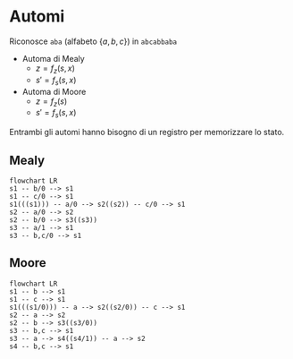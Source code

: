 # Automi

Riconosce `aba` (alfabeto $\{a,b,c\}$) in `abcabbaba`

- Automa di Mealy
	- $z=f_z(s,x)$
	- $s'=f_s(s,x)$
- Automa di Moore
	- $z=f_z(s)$
	- $s'=f_s(s,x)$

Entrambi gli automi hanno bisogno di un registro per memorizzare lo stato.

## Mealy

```mermaid
flowchart LR
s1 -- b/0 --> s1
s1 -- c/0 --> s1
s1(((s1))) -- a/0 --> s2((s2)) -- c/0 --> s1
s2 -- a/0 --> s2
s2 -- b/0 --> s3((s3))
s3 -- a/1 --> s1
s3 -- b,c/0 --> s1
```

## Moore

```mermaid
flowchart LR
s1 -- b --> s1
s1 -- c --> s1
s1(((s1/0))) -- a --> s2((s2/0)) -- c --> s1
s2 -- a --> s2
s2 -- b --> s3((s3/0))
s3 -- b,c --> s1
s3 -- a --> s4((s4/1)) -- a --> s2
s4 -- b,c --> s1
```
